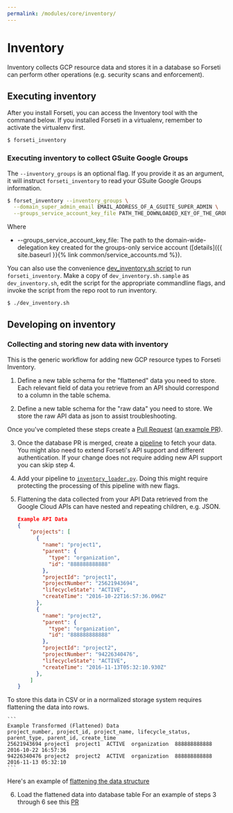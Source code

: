 ```yaml
---
permalink: /modules/core/inventory/
---
```

# Inventory
Inventory collects GCP resource data and stores it in a database so Forseti can perform other operations (e.g. security scans and enforcement).

## Executing inventory
After you install Forseti, you can access the Inventory tool with the command below. If you installed Forseti in a virtualenv, remember to activate the virtualenv first.

```sh
$ forseti_inventory
```

### Executing inventory to collect GSuite Google Groups

The `--inventory_groups` is an optional flag. If you provide it as an argument, it will instruct `forseti_inventory` to read your GSuite Google Groups information.

```sh
$ forset_inventory --inventory_groups \
  --domain_super_admin_email EMAIL_ADDRESS_OF_A_GSUITE_SUPER_ADMIN \
  --groups_service_account_key_file PATH_THE_DOWNLOADED_KEY_OF_THE_GROUPS_SERVICE_ACCOUNT
```

Where
* --groups_service_account_key_file: The path to the
  domain-wide-delegation key created for the groups-only service account
  ([details]({{ site.baseurl }}{% link common/service_accounts.md %}).

You can also use the convenience [dev\_inventory.sh script](https://github.com/GoogleCloudPlatform/forseti-security/blob/master/samples/inventory/dev_inventory.sh.sample)
to run `forseti_inventory`. Make a copy of `dev_inventory.sh.sample` as
`dev_inventory.sh`, edit the script for the appropriate commandline flags, and
invoke the script from the repo root to run inventory.

```sh
$ ./dev_inventory.sh
```
## Developing on inventory
### Collecting and storing new data with inventory

This is the generic workflow for adding new GCP resource types to Forseti Inventory.

1. Define a new table schema for the "flattened" data you need to store.
Each relevant field of data you retrieve from an API should correspond to a column in the table schema.

2. Define a new table schema for the "raw data" you need to store.
We store the raw API data as json to assist troubleshooting.

Once you've completed these steps create a [Pull Request](https://help.github.com/articles/creating-a-pull-request/)
([an example PR](https://github.com/GoogleCloudPlatform/forseti-security/pull/159)).

3. Once the database PR is merged, create a [pipeline](https://github.com/GoogleCloudPlatform/forseti-security/tree/master/google/cloud/security/inventory/pipelines)
to fetch your data. You might also need to extend Forseti's API support and
different authentication. If your change does not require adding new API
support you can skip step 4.

4. Add your pipeline to [`inventory_loader.py`](https://github.com/GoogleCloudPlatform/forseti-security/blob/master/google/cloud/security/inventory/inventory_loader.py).
Doing this might require protecting the processing of this pipeline with new flags.

5. Flattening the data collected from your API
Data retrieved from the Google Cloud APIs can have nested and repeating children, e.g. JSON.

    ```json
    Example API Data
    {
        "projects": [
          {
            "name": "project1",
            "parent": {
              "type": "organization",
              "id": "888888888888"
            },
            "projectId": "project1",
            "projectNumber": "25621943694",
            "lifecycleState": "ACTIVE",
            "createTime": "2016-10-22T16:57:36.096Z"
          },
          {
            "name": "project2",
            "parent": {
              "type": "organization",
              "id": "888888888888"
            },
            "projectId": "project2",
            "projectNumber": "94226340476",
            "lifecycleState": "ACTIVE",
            "createTime": "2016-11-13T05:32:10.930Z"
          },
        ]
    }
    ```

To store this data in CSV or in a normalized storage system requires flattening the data into rows.

    ```
    Example Transformed (Flattened) Data
    project_number, project_id, project_name, lifecycle_status, parent_type, parent_id, create_time
    25621943694 project1  project1  ACTIVE  organization  888888888888  2016-10-22 16:57:36
    94226340476 project2  project2  ACTIVE  organization  888888888888  2016-11-13 05:32:10
    ```

Here's an example of [flattening the data structure](https://github.com/GoogleCloudPlatform/forseti-security/blob/master/google/cloud/security/inventory/transform_util.py#L29)

6. Load the flattened data into database table
For an example of steps 3 through 6 see this [PR](https://github.com/GoogleCloudPlatform/forseti-security/pull/165)

